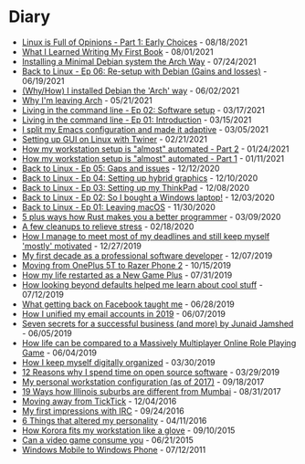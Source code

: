 # Diary

- [Linux is Full of Opinions - Part 1: Early Choices](_page_20210818_\(VIDEO\)-Linux-is-Full-of-Opinions-Part-1-Early-Choices) - 08/18/2021
- [What I Learned Writing My First Book](_page_20210801_\(VIDEO\)-What-I-Learned-Writing-My-First-Book) - 08/01/2021
- [Installing a Minimal Debian system the Arch Way](_page_20210724_\(VIDEO\)-Installing-a-Minimal-Debian-system-the-Arch-way) - 07/24/2021
- [Back to Linux - Ep 06: Re-setup with Debian (Gains and losses)](_page_20210619_\(VIDEO\)-Back-to-Linux-(Ep-06)-Re-setup-with-Debian-Gains-and-losses) - 06/19/2021
- [(Why/How) I installed Debian the 'Arch' way](_page_20210602_\(VIDEO\)-I-installed-Debian-the-Arch-way) - 06/02/2021
- [Why I'm leaving Arch](_page_20210521_\(VIDEO\)-Why-Im-leaving-Arch) - 05/21/2021
- [Living in the command line - Ep 02: Software setup](_page_20210317_\(VIDEO\)-Living-in-the-command-line-(Ep-02)-Software-setup) - 03/17/2021
- [Living in the command line - Ep 01: Introduction](_page_20210315_\(VIDEO\)-Living-in-the-command-line-(Ep-01)-Introduction) - 03/15/2021
- [I split my Emacs configuration and made it adaptive](_page_20210305_\(VIDEO\)-I-split-my-Emacs-configuration-and-made-it-adaptive) - 03/05/2021
- [Setting up GUI on Linux with Twiner](_page_20210221_\(VIDEO\)-Setting-up-GUI-on-Linux-with-Twiner) - 02/21/2021
- [How my workstation setup is "almost" automated - Part 2](_page_20210124_\(VIDEO\)-How-my-workstation-setup-is-almost-automated-Part-2) - 01/24/2021
- [How my workstation setup is "almost" automated - Part 1](_page_20210111_\(VIDEO\)-How-my-workstation-setup-is-almost-automated-Part-1) - 01/11/2021
- [Back to Linux - Ep 05: Gaps and issues](_page_20201212_\(VIDEO\)-Back-to-Linux-(Ep-05)-Gaps-and-issues) - 12/12/2020
- [Back to Linux - Ep 04: Setting up hybrid graphics](_page_20201210_\(VIDEO\)-Back-to-Linux-(Ep-04)-Setting-up-hybrid-graphics) - 12/10/2020
- [Back to Linux - Ep 03: Setting up my ThinkPad](_page_20201208_\(VIDEO\)-Back-to-Linux-(Ep-03)-Setting-up-my-ThinkPad) - 12/08/2020
- [Back to Linux - Ep 02: So I bought a Windows laptop!](_page_20201203_\(VIDEO\)-Back-to-Linux-(Ep-02)-I-bought-a-Windows-laptop) - 12/03/2020
- [Back to Linux - Ep 01: Leaving macOS](_page_20201130_\(VIDEO\)-Back-to-Linux-(Ep-01)-Leaving-macOS) - 11/30/2020
- [5 plus ways how Rust makes you a better programmer](_page_20200309_5-plus-ways-how-Rust-makes-you-a-better-programmer) - 03/09/2020
- [A few cleanups to relieve stress](_page_20200218_A-few-cleanups-to-relieve-stress) - 02/18/2020
- [How I manage to meet most of my deadlines and still keep myself 'mostly' motivated](_page_20191227_How-I-manage-to-meet-most-of-my-deadlines-and-still-keep-myself-'mostly'-motivated) - 12/27/2019
- [My first decade as a professional software developer](_page_20191207_My-first-decade-as-a-professional-software-developer) - 12/07/2019
- [Moving from OnePlus 5T to Razer Phone 2](_page_20191015_Moving-from-OnePlus-5T-to-Razer-Phone-2) - 10/15/2019
- [How my life restarted as a New Game Plus](_page_20190731_How-my-life-restarted-as-a-New-Game-Plus) - 07/31/2019
- [How looking beyond defaults helped me learn about cool stuff](_page_20190712_How-looking-beyond-defaults-helped-me-learn-about-cool-stuff) - 07/12/2019
- [What getting back on Facebook taught me](_page_20190628_What-getting-back-on-Facebook-taught-me) - 06/28/2019
- [How I unified my email accounts in 2019](_page_20190607_How-I-unified-my-email-accounts-in-2019) - 06/07/2019
- [Seven secrets for a successful business (and more) by Junaid Jamshed](_page_20190605_Seven-secrets-for-a-successful-business-(and-more)-by-Junaid-Jamshed) - 06/05/2019
- [How life can be compared to a Massively Multiplayer Online Role Playing Game](_page_20190604_How-life-can-be-compared-to-a-Massively-Multiplayer-Online-Role-Playing-Game) - 06/04/2019
- [How I keep myself digitally organized](_page_20190330_How-I-keep-myself-digitally-organized) - 03/30/2019
- [12 Reasons why I spend time on open source software](_page_20190329_12-Reasons-why-I-spend-time-on-open-source-software) - 03/29/2019
- [My personal workstation configuration (as of 2017)](_page_20170918_My-personal-workstation-configuration-(as-of-2017)) - 09/18/2017
- [19 Ways how Illinois suburbs are different from Mumbai](_page_20170831_19-Ways-how-Illinois-suburbs-are-different-from-Mumbai) - 08/31/2017
- [Moving away from TickTick](_page_20161204_Moving-away-from-TickTick) - 12/04/2016
- [My first impressions with IRC](_page_20160924_My-first-impressions-with-IRC) - 09/24/2016
- [6 Things that altered my personality](_page_20160411_6-Things-that-altered-my-personality) - 04/11/2016
- [How Korora fits my workstation like a glove](_page_20150910_How-Korora-fits-my-workstation-like-a-glove) - 09/10/2015
- [Can a video game consume you](_page_20150621_Can-a-video-game-consume-you) - 06/21/2015
- [Windows Mobile to Windows Phone](_page_20110712_Windows-Mobile-to-Windows-Phone) - 07/12/2011
